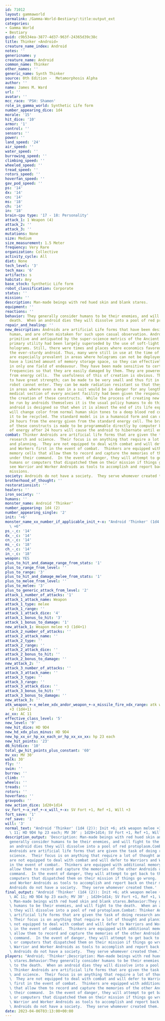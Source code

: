 ```yaml
---
id: 71012
layout: gammaworld
permalink: /Gamma-World-Bestiary/:title:output_ext
categories:
- Gamma World
- Bestiary
guid: c9b534ea-3877-4d37-963f-24365d39c38c
title: Thinker «Android»
creature_name_index: Android
notes: ''
genericname: y
creature_name: Android
common_name: Thinker
other_names: ''
generic_name: Synth Thinker
source: 0th Edition -  Metamorphosis Alpha
author: ''
name: James M. Ward
url: ''
avatar: ''
mcc_race: 'PSH: Shamen'
role_in_gamma_world: Synthetic Life form
number_appearing_dice: 1d4
morale: '15'
hit_dice: '10'
armor: '1'
control: ''
sensors: ''
power: ''
land_speed: '24'
air_speed: ''
water_speed: ''
burrowing_speed: ''
climbing_speed: ''
wheeled_speed: ''
tread_speed: ''
rotors_speed: ''
hoverfan_speed: ''
gav_pod_speed: ''
ps: '14'
dx: '14'
cn: '14'
ms: '18'
ch: '14'
in: '18'
brain-cpu type: '17 - 18: Personality'
attack_1: 1 Weapon (4)
attack_2: ''
attack_3: ''
mutations: None
size: Medium
size_measurement: 1.5 Meter
frequency: Very Rare
organization: Collective
activity_cycle: All
diet: None
tech_level: '3'
tech_max: '6'
artifacts: s
habitat: Any
base_stock: Synthetic Life form
robot_classification: Corporate
status: ''
mission: ''
description: Man-made beings with red hued skin and blank stares.
equipment: ''
reactions: ''
behavior: They generally consider humans to be their enemies, and will fight to the
  death.  When an android dies they will dissolve into a pool of red protoplasm.
repair_and_healing: ''
new_description: Androids are artificial Life forms that have been designed to appear
  human, and are often mistaken for such upon casual observation. Androids were considered
  primitive and antiquated by the super-science metrics of the Ancient Ones, as their
  primary utility had been largely superseded by the use of soft-light and hard-light
  holograms. Still, there were times and places where economics favored the use of
  the ever-sturdy android. Thus, many were still in use at the time of the Great Disaster.  They
  are especially prevalent in areas where holograms can not be deployed. All androids
  have a limited amount of memory storage space, so they can effectively be taught
  in only one field of endeavour. They have been made sensitive to certain sonics
  frequencies so that they are easily damaged by them. They are powered by energy
  from energy cells.  The usefulness of this of creation is obvious. They can be made
  to have great strength; can be made to be very small and thus fit in places an engineering
  robot cannot enter. They can be made radiation resistant so that they can operate
  in areas where even a man in a suit would be in danger for any length of time. The
  medical section of every ancient facility had been given the responsibility for
  the creation of these constructs.  While the process of creating new Androids can
  be run by androids themselves it is the usual policy humans to do this work. Each
  android is designed so that when it is almost the end of its life expectancy it
  will change color from normal human skin tones to a deep blood red color. This allows
  it to be recycled. The standard model is in a humanoid form and can operate for
  24 hours from the energy given from the standard energy cell. The brain structure
  of these constructs is made to be programmable directly by computer banks. Lack
  of energy after 24 hours will cause the android to hibernate until energy is restored.
combat: Thinker Androids are artificial life forms that are given the task of doing
  research and science.  Their focus is on anything that require a lot of thought
  and planning.  They are not equipped to deal with combat and will defer to Warriors
  and Workers first in the event of combat.  Thinkers are equipped with additional
  memory cells that allow them to record and capture the memories of the other Androids
  under their command.  In the event of danger, they will attempt to get back to the
  humans or computers that dispatched them on their mission if things go wrong.  They
  see Warrior and Worker Androids as tools to accomplish and report back on their
  missions.
society: Androids do not have a society.  They serve whomever created them.
brotherhood_of_thought: ''
restorationsist: ''
healers: ''
iron_society: ''
humans: ''
monster_name: Android 'Thinker'
number_appearing: 1d4 (2)
number_appearing_single: '2'
init: '+6'
monster_name_xx_number_if_applicable_init_+-x: "Android 'Thinker' (1d4 (2)): Init\
  \ +6"
ps_-_c: '14'
dx_-_c: '14'
cn_-_c: '14'
ms_-_c: '18'
ch_-_c: '14'
in_-_c: '18'
weapon: YES
plus_to_hit_and_damage_range_from_stats: '1'
plus_to_range_from_level: ''
plus_to_range: '3'
plus_to_hit_and_damage_melee_from_stats: '1'
plus_to_melee_from_level: ''
plus_to_melee: '3'
plus_to_generic_attack_from_level: '2'
attack_1_number_of_attacks: '1'
attack_1_attack_name: Weapon
attack_1_type: melee
attack_1_range: ''
attack_1_attack_dice: '4'
attack_1_bonus_to_hit: '3'
attack_1_bonus_to_damage: '1'
new_attack_1: Weapon melee +3 (1d4+1)
attack_2_number_of_attacks: ''
attack_2_attack_name: ''
attack_2_type: ''
attack_2_range: ''
attack_2_attack_dice: ''
attack_2_bonus_to_hit: ''
attack_2_bonus_to_damage: ''
new_attack_2: ''
attack_3_number_of_attacks: ''
attack_3_attack_name: ''
attack_3_type: ''
attack_3_range: ''
attack_3_attack_dice: ''
attack_3_bonus_to_hit: ''
attack_3_bonus_to_damage: ''
new_attack_3: ''
atk_weapon_+-x_melee_xdx_andor_weapon_+-x_missile_fire_xdx_range: atk weapon melee
  +3 (1d4+1)
ac_xx: AC 11
effective_class_level: '5'
new_level: '9'
new_hit_dice: HD 9D4
new_hd_xdx_plus_minus: HD 9D4
new_hp_xx_or_hp_xx_each_or_hp_xx_xx_xx: hp 23 each
new_hit_points: '23'
d6_hitdice: '10'
total_gw_hit_points_plus_constant: '60'
mv_xx: MV 30'
walk: 30'
fly: ''
swim: ''
burrow: ''
climb: ''
wheels: ''
treads: ''
rotors: ''
hoverfans: ''
gravpods: ''
new_action_dice: 1d20+1d14
sv_fort_+-x_ref_+-x_will_+-x: SV Fort +1, Ref +1, Will +3
fort_save: '1'
ref_save: '1'
will: '3'
normal_text: "Android 'Thinker' (1d4 (2)): Init +6; atk weapon melee +3 (1d4+1); AC\
  \ 11; HD 9D4 hp 23 each; MV 30' ; 1d20+1d14; SV Fort +1, Ref +1, Will +3"
description_output: 'Description: Man-made beings with red hued skin and blank stares.Behavior:They
  generally consider humans to be their enemies, and will fight to the death.  When
  an android dies they will dissolve into a pool of red protoplasm.Combat: Thinker
  Androids are artificial life forms that are given the task of doing research and
  science.  Their focus is on anything that require a lot of thought and planning.  They
  are not equipped to deal with combat and will defer to Warriors and Workers first
  in the event of combat.  Thinkers are equipped with additional memory cells that
  allow them to record and capture the memories of the other Androids under their
  command.  In the event of danger, they will attempt to get back to the humans or
  computers that dispatched them on their mission if things go wrong.  They see Warrior
  and Worker Androids as tools to accomplish and report back on their missions.Society:
  Androids do not have a society.  They serve whomever created them.'
final_output: "Android 'Thinker' (1d4 (2)): Init +6; atk weapon melee +3 (1d4+1);\
  \ AC 11; HD 9D4 hp 23 each; MV 30' ; 1d20+1d14; SV Fort +1, Ref +1, Will +3NoneDescription:\
  \ Man-made beings with red hued skin and blank stares.Behavior:They generally consider\
  \ humans to be their enemies, and will fight to the death.  When an android dies\
  \ they will dissolve into a pool of red protoplasm.Combat: Thinker Androids are\
  \ artificial life forms that are given the task of doing research and science. \
  \ Their focus is on anything that require a lot of thought and planning.  They are\
  \ not equipped to deal with combat and will defer to Warriors and Workers first\
  \ in the event of combat.  Thinkers are equipped with additional memory cells that\
  \ allow them to record and capture the memories of the other Androids under their\
  \ command.  In the event of danger, they will attempt to get back to the humans\
  \ or computers that dispatched them on their mission if things go wrong.  They see\
  \ Warrior and Worker Androids as tools to accomplish and report back on their missions.Society:\
  \ Androids do not have a society.  They serve whomever created them."
players: "Android; 'Thinker';Description: Man-made beings with red hued skin and blank\
  \ stares.Behavior:They generally consider humans to be their enemies, and will fight\
  \ to the death.  When an android dies they will dissolve into a pool of red protoplasm.Combat:\
  \ Thinker Androids are artificial life forms that are given the task of doing research\
  \ and science.  Their focus is on anything that require a lot of thought and planning.\
  \  They are not equipped to deal with combat and will defer to Warriors and Workers\
  \ first in the event of combat.  Thinkers are equipped with additional memory cells\
  \ that allow them to record and capture the memories of the other Androids under\
  \ their command.  In the event of danger, they will attempt to get back to the humans\
  \ or computers that dispatched them on their mission if things go wrong.  They see\
  \ Warrior and Worker Androids as tools to accomplish and report back on their missions.Society:\
  \ Androids do not have a society.  They serve whomever created them.|"
date: 2023-04-06T03:13:00+00:00
---
```

</br>